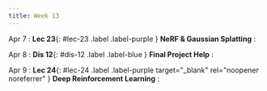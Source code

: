 ```yaml
---
title: Week 13
---
```


Apr 7
: **Lec 23**{: #lec-23 .label .label-purple } **NeRF & Gaussian Splatting**
: &nbsp;


Apr 8
: **Dis 12**{: #dis-12 .label .label-blue } **Final Project Help**
: &nbsp;


Apr 9
: **Lec 24**{: #lec-24 .label .label-purple target="_blank" rel="noopener noreferrer" } **Deep Reinforcement Learning**
: &nbsp;




